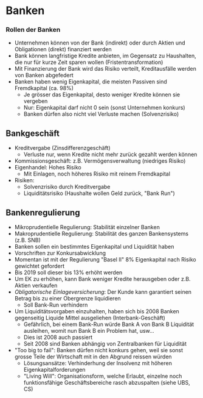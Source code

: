 # Banken
### Rollen der Banken
- Unternehmen können von der Bank (indirekt) oder durch Aktien und Obligationen (direkt) finanziert werden
- Bank können langfristige Kredite anbieten, im Gegensatz zu Haushalten, die nur für kurze Zeit sparen wollen (Fristentransformation)
- Mit Finanzierung der Bank wird das Risiko verteilt, Kreditausfälle werden von Banken abgefedert
- Banken haben wenig Eigenkapital, die meisten Passiven sind Fremdkapital (ca. 98%)
    - Je grösser das Eigenkapital, desto weniger Kredite können sie vergeben
    - Nur: Eigenkapital darf nicht 0 sein (sonst Unternehmen konkurs)
    - Banken dürfen also nicht viel Verluste machen (Solvenzrisiko)

## Bankgeschäft
- Kreditvergabe (Zinsdifferenzgeschäft)
    - Verluste nur, wenn Kredite nicht mehr zurück gezahlt werden können
- Kommissionsgeschäft: z.B. Vermögensverwaltung (niedriges Risiko)
- Eigenhandel: Hohes Risiko
    - Mit Einlagen, noch höheres Risiko mit reinem Fremdkapital
- Risiken:
    - Solvenzrisiko durch Kreditvergabe
    - Liquiditätsrisiko (Haushalte wollen Geld zurück, "Bank Run")

## Bankenregulierung
- Mikroprudentielle Regulierung: Stabilität einzelner Banken
- Makroprudentielle Regulierung: Stabilität des ganzen Bankensystems (z.B. SNB)
- Banken sollen ein bestimmtes Eigenkapital und Liquidität haben
- Vorschriften zur Konkursabwicklung
- Momentan ist mit der Regulierung "Basel II" 8% Eigenkapital nach Risiko gewichtet gefordert
- Bis 2019 soll dieser bis 13% erhöht werden
- Um EK zu erhöhen, kann Bank weniger Kredite herausgeben oder z.B. Aktien verkaufen
- *Obligatorische Einlageversicherung*: Der Kunde kann garantiert seinen Betrag bis zu einer Obergrenze liquidieren
    - Soll Bank-Run verhindern
- Um Liquiditätsvorgaben einzuhalten, haben sich bis 2008 Banken gegenseitig Liquide Mittel ausgeliehen (Interbank-Geschäft)
    - Gefährlich, bei einem Bank-Run würde Bank A von Bank B Liquidität ausleihen, womit nun Bank B ein Problem hat, usw...
    - Dies ist 2008 auch passiert
    - Seit 2008 sind Banken abhängig von Zentralbanken für Liquidität
- "Too big to fail": Banken dürfen nicht konkurs gehen, weil sie sonst grosse Teile der Wirtschaft mit in den Abgrund reissen würden
    - Lösungsansätze: Verhinderhung der Insolvenz mit höheren Eigenkapitalforderungen
    - "Living Will": Organisationsform, welche Erlaubt, einzelne noch funktionsfähige Geschäftsbereiche rasch abzuspalten (siehe UBS, CS)
